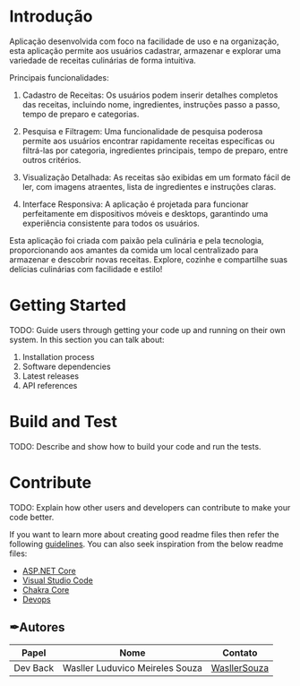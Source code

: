 # Introdução
 Aplicação desenvolvida com foco na facilidade de uso e na organização, esta aplicação permite aos usuários cadastrar, armazenar e explorar uma variedade de receitas culinárias de forma intuitiva.

Principais funcionalidades:

  1. Cadastro de Receitas: Os usuários podem inserir detalhes completos das receitas, incluindo nome, ingredientes, instruções passo a passo, tempo de preparo e categorias.

  2. Pesquisa e Filtragem: Uma funcionalidade de pesquisa poderosa permite aos usuários encontrar rapidamente receitas específicas ou filtrá-las por categoria, ingredientes principais, tempo de preparo, entre outros critérios.

  3. Visualização Detalhada: As receitas são exibidas em um formato fácil de ler, com imagens atraentes, lista de ingredientes e instruções claras.

  4. Interface Responsiva: A aplicação é projetada para funcionar perfeitamente em dispositivos móveis e desktops, garantindo uma experiência consistente para todos os usuários.

Esta aplicação foi criada com paixão pela culinária e pela tecnologia, proporcionando aos amantes da comida um local centralizado para armazenar e descobrir novas receitas. Explore, cozinhe e compartilhe suas delícias culinárias com facilidade e estilo!

# Getting Started
TODO: Guide users through getting your code up and running on their own system. In this section you can talk about:
1.	Installation process
2.	Software dependencies
3.	Latest releases
4.	API references

# Build and Test
TODO: Describe and show how to build your code and run the tests. 

# Contribute
TODO: Explain how other users and developers can contribute to make your code better. 

If you want to learn more about creating good readme files then refer the following [guidelines](https://docs.microsoft.com/en-us/azure/devops/repos/git/create-a-readme?view=azure-devops). You can also seek inspiration from the below readme files:
- [ASP.NET Core](https://github.com/aspnet/Home)
- [Visual Studio Code](https://github.com/Microsoft/vscode)
- [Chakra Core](https://github.com/Microsoft/ChakraCore)
- [Devops](https://dev.azure.com/souzawasller/CookBook)


## ✒Autores 
| Papel                   | Nome                              | Contato                                           | 
| ----------------------- | --------------------------------- | --------------------------------------------------| 
| Dev Back                | Wasller Luduvico Meireles Souza   | [WasllerSouza](https://github.com/WasllerSouza)   |
